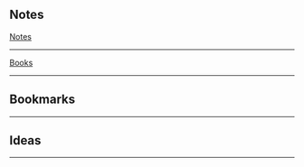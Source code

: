 ## Notes

[Notes](2_NOTES/README.md)

------

[Books](1_BOOKS/README.md)

------

## Bookmarks



------



## Ideas





------




